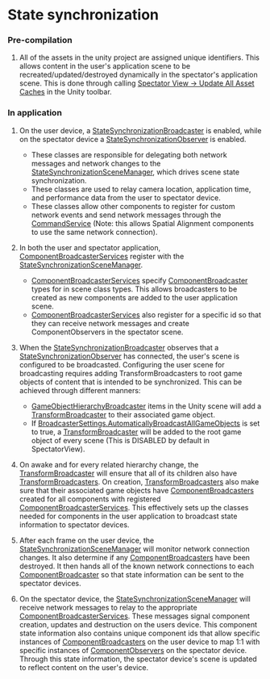 # State synchronization

### Pre-compilation
1) All of the assets in the unity project are assigned unique identifiers. This allows content in the user's application scene to be recreated/updated/destroyed dynamically in the spectator's application scene. This is done through calling [Spectator View -> Update All Asset Caches](Scripts/Editor/StateSynchronizationMenuItems.cs) in the Unity toolbar.

### In application
1) On the user device, a [StateSynchronizationBroadcaster](Scripts/StateSynchronization/StateSynchronizationBroadcaster.cs) is enabled, while on the spectator device a 
[StateSynchronizationObserver](Scripts/StateSynchronization/StateSynchronizationObserver.cs) is enabled.
    * These classes are responsible for delegating both network messages and network changes to the [StateSynchronizationSceneManager](Scripts/StateSynchronization/StateSynchronizationSceneManager.cs), which drives scene state synchronization.
    * These classes are used to relay camera location, application time, and performance data from the user to spectator device.
    * These classes allow other components to register for custom network events and send network messages through the [CommandService](Scripts/StateSynchronization/CommandService.cs) (Note: this allows Spatial Alignment components to use the same network connection).


2) In both the user and spectator application, [ComponentBroadcasterServices](Scripts/StateSynchronization/ComponentBroadcasterService.cs) register with the [StateSynchronizationSceneManager](Scripts/StateSynchronization/StateSynchronizationSceneManager.cs).
      * [ComponentBroadcasterServices](Scripts/StateSynchronization/ComponentBroadcasterService.cs) specify [ComponentBroadcaster](Scripts/StateSynchronization/ComponentBroadcaster.cs) types for in scene class types. This allows broadcasters to be created as new components are added to the user application scene.
      * [ComponentBroadcasterServices](Scripts/StateSynchronization/ComponentBroadcasterService.cs) also register for a specific id so that they can receive network messages and create ComponentObservers in the spectator scene.


3) When the [StateSynchronizationBroadcaster](Scripts/StateSynchronization/StateSynchronizationBroadcaster.cs) observes that a [StateSynchronizationObserver](Scripts/StateSynchronization/StateSynchronizationObserver.cs)
 has connected, the user's scene is configured to be broadcasted. Configuring the user scene for broadcasting requires adding TransformBroadcasters to root game objects of content that is intended to be synchronized. This can be achieved through different manners:
      * [GameObjectHierarchyBroadcaster](Scripts/StateSynchronization/GameObjectHierarchyBroadcaster.cs) items in the Unity scene will add a [TransformBroadcaster](Scripts/StateSynchronization/TransformBroadcaster.cs) to their associated game object.
      * If [BroadcasterSettings.AutomaticallyBroadcastAllGameObjects](Scripts/StateSynchronization/BroadcasterSettings.cs) is set to true, a [TransformBroadcaster](Scripts/StateSynchronization/TransformBroadcaster.cs) will be added to the root game object of every scene (This is DISABLED by default in SpectatorView).


4) On awake and for every related hierarchy change, the [TransformBroadcaster](Scripts/StateSynchronization/TransformBroadcaster.cs)
 will ensure that all of its children also have [TransformBroadcasters](Scripts/StateSynchronization/TransformBroadcaster.cs). On creation, [TransformBroadcasters](Scripts/StateSynchronization/TransformBroadcaster.cs) also make sure that their associated game objects have [ComponentBroadcasters](Scripts/StateSynchronization/ComponentBroadcaster.cs) created for all components with registered [ComponentBroadcasterServices](Scripts/StateSynchronization/ComponentBroadcasterService.cs). This effectively sets up the classes needed for components in the user application to broadcast state information to spectator devices.


5) After each frame on the user device, the [StateSynchronizationSceneManager](Scripts/StateSynchronization/StateSynchronizationSceneManager.cs) will monitor network connection changes. It also determine if any [ComponentBroadcasters](Scripts/StateSynchronization/ComponentBroadcaster.cs)
 have been destroyed. It then hands all of the known network connections to each [ComponentBroadcaster](Scripts/StateSynchronization/ComponentBroadcaster.cs)
 so that state information can be sent to the spectator devices.


6) On the spectator device, the [StateSynchronizationSceneManager](Scripts/StateSynchronization/StateSynchronizationSceneManager.cs) will receive network messages to relay to the appropriate [ComponentBroadcasterServices](Scripts/StateSynchronization/ComponentBroadcasterService.cs). These messages signal component creation, updates and destruction on the users device. This component state information also contains unique component ids that allow specific instances of [ComponentBroadcasters](Scripts/StateSynchronization/ComponentBroadcaster.cs)
 on the user device to map 1:1 with specific instances of [ComponentObservers](Scripts/StateSynchronization/ComponentObserver.cs) on the spectator device. Through this state information, the spectator device's scene is updated to reflect content on the user's device.
